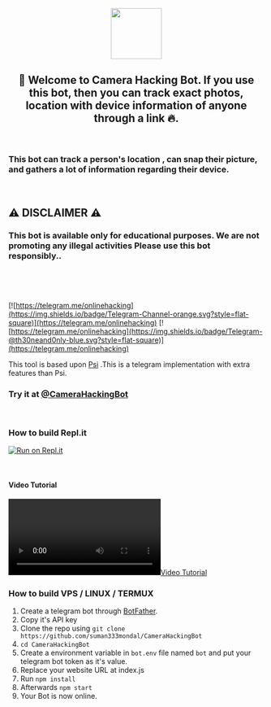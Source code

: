 
<p align='center'><img style="height:100px;width:100px" src="https://te.legra.ph/file/167b6f9e71a4df6e184d7.jpg" ></p>

<h2 align='center'>🔰 Welcome to Camera Hacking Bot. If you use this bot, then you can track exact photos, location with device information of anyone through a link 🔥. </h2>
<p><br></p>
<h3>This bot can track a person's location , can snap their picture, and gathers a lot of information regarding their device.</h3>
<p><br></p>
<h2>⚠️ DISCLAIMER ⚠️</h2>
<h3>This bot is available only for educational purposes. We are not promoting any illegal activities Please use this bot responsibly..</h4>

<p><br></p>
<br>

[![https://telegram.me/onlinehacking](https://img.shields.io/badge/Telegram-Channel-orange.svg?style=flat-square)](https://telegram.me/onlinehacking)
[![https://telegram.me/onlinehacking](https://img.shields.io/badge/Telegram-@th30neand0nly-blue.svg?style=flat-square)](https://telegram.me/onlinehacking)

</div>

This tool is based upon [Psi](https://github.com/Th30neAnd0nly/Psi) .This is a telegram implementation with extra features than Psi.
### Try it at [@CameraHackingBot](https://t.me/CameraHackingBot)

<p><br></p>

### How to build Repl.it

[![Run on Repl.it](https://repl.it/badge/github.com/Abhinav-Bishnoi/Camera)](https://repl.it/github.com/Abhinav-Bishnoi/Camera)
 
 <p><br></p>
 
#### Video Tutorial 

[![Video Tutorial](https://github.com/suman333mondal/CameraHackingBot/releases/download/1.1/cam.mp4)](https://github.com/suman333mondal/CameraHackingBot/releases/download/1.1/cam.mp4?raw=true)
 

### How to build VPS / LINUX / TERMUX
1. Create a telegram bot through [BotFather](https://t.me/BotFather).
1. Copy it's API key
1. Clone the repo using `git clone https://github.com/suman333mondal/CameraHackingBot`
1. `cd CameraHackingBot`
1. Create a environment variable in `bot.env` file named `bot` and put your telegram bot token as it's value.
1. Replace your website URL at index.js
1. Run `npm install`
1. Afterwards `npm start`
1. Your Bot is now online.
